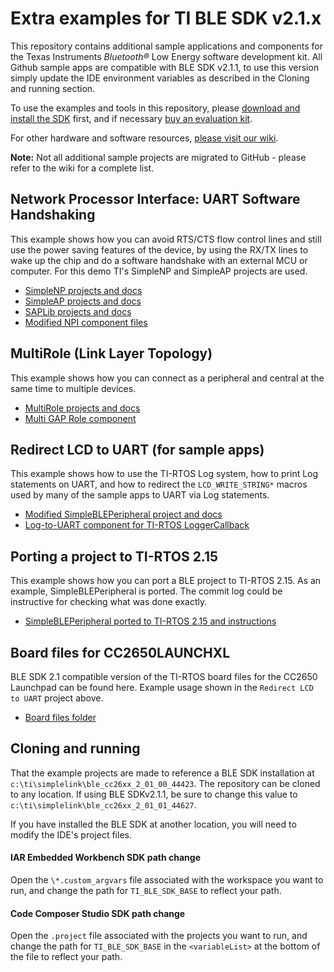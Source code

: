 Extra examples for TI BLE SDK v2.1.x
=========================================

This repository contains additional sample applications and components for the Texas Instruments *Bluetooth&reg;* Low Energy software development kit. All Github sample apps are compatible with BLE SDK v2.1.1, to use this version simply update the IDE environment variables as described in the Cloning and running section.

To use the examples and tools in this repository, please [download and install the SDK](http://www.ti.com/ble-stack) first, and if necessary [buy an evaluation kit](https://store.ti.com/Search.aspx?k=CC2650).

For other hardware and software resources, [please visit our wiki](http://www.ti.com/ble-wiki).

**Note:** Not all additional sample projects are migrated to GitHub - please refer to the wiki for a complete list.

## Network Processor Interface: UART Software Handshaking
This example shows how you can avoid RTS/CTS flow control lines and still use the power saving features of the device, by using the RX/TX lines to wake up the chip and do a software handshake with an external MCU or computer. For this demo TI's SimpleNP and SimpleAP projects are used.
* [SimpleNP projects and docs](Projects/ble/simple_np_sw_handshaking)
* [SimpleAP projects and docs](Projects/ble/simple_ap_sw_handshaking)
* [SAPLib projects and docs](Projects/ble/sap_lib_sw_handshaking)
* [Modified NPI component files](Components/npi/unified)

## MultiRole (Link Layer Topology)
This example shows how you can connect as a peripheral and central at the same time to multiple devices.
* [MultiRole projects and docs](Projects/ble/multi_role)
* [Multi GAP Role component](Projects/ble/Profiles/Roles/CC26xx)

## Redirect LCD to UART (for sample apps)
This example shows how to use the TI-RTOS Log system, how to print Log statements on UART, and how to redirect the `LCD_WRITE_STRING*` macros used by many of the sample apps to UART via Log statements.
* [Modified SimpleBLEPeripheral project and docs](Projects/ble/simple_ble_peripheral_uartdisplay)
* [Log-to-UART component for TI-RTOS LoggerCallback](Components/uart_log)

## Porting a project to TI-RTOS 2.15
This example shows how you can port a BLE project to TI-RTOS 2.15. As an example, SimpleBLEPeripheral is ported. The commit log could be instructive for checking what was done exactly.
* [SimpleBLEPeripheral ported to TI-RTOS 2.15 and instructions](Projects/ble/simple_ble_peripheral_tirtos_2p15)

## Board files for CC2650LAUNCHXL
BLE SDK 2.1 compatible version of the TI-RTOS board files for the CC2650 Launchpad can be found here. Example usage shown in the `Redirect LCD to UART` project above.
* [Board files folder](Util/tirtos_2_13_patches/ti/boards)

## Cloning and running
That the example projects are made to reference a BLE SDK installation at `c:\ti\simplelink\ble_cc26xx_2_01_00_44423`. The repository can be cloned to any location. If using BLE SDKv2.1.1, be sure to change this value to `c:\ti\simplelink\ble_cc26xx_2_01_01_44627`.

If you have installed the BLE SDK at another location, you will need to modify the IDE's project files.

#### IAR Embedded Workbench SDK path change
Open the `\*.custom_argvars` file associated with the workspace you want to run, and change the path for `TI_BLE_SDK_BASE` to reflect your path.

#### Code Composer Studio SDK path change
Open the `.project` file associated with the projects you want to run, and change the path for `TI_BLE_SDK_BASE` in the `<variableList>` at the bottom of the file to reflect your path.
